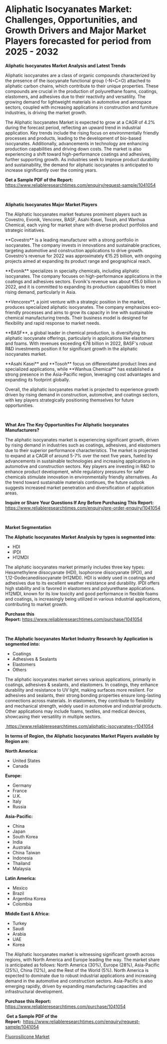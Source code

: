 <p><h1>Aliphatic Isocyanates Market: Challenges, Opportunities, and Growth Drivers and Major Market Players forecasted for period from 2025 - 2032</h1></p><p><strong>Aliphatic Isocyanates Market Analysis and Latest Trends</strong></p>
<p><p>Aliphatic isocyanates are a class of organic compounds characterized by the presence of the isocyanate functional group (-N=C=O) attached to aliphatic carbon chains, which contribute to their unique properties. These compounds are crucial in the production of polyurethane foams, coatings, elastomers, and adhesives due to their reactivity and versatility. The growing demand for lightweight materials in automotive and aerospace sectors, coupled with increasing applications in construction and furniture industries, is driving the market growth.</p><p>The Aliphatic Isocyanates Market is expected to grow at a CAGR of 4.2% during the forecast period, reflecting an upward trend in industrial application. Key trends include the rising focus on environmentally friendly processes and products, leading to the development of bio-based isocyanates. Additionally, advancements in technology are enhancing production capabilities and driving down costs. The market is also experiencing a shift toward high-performance coatings and adhesives, further supporting growth. As industries seek to improve product durability and sustainability, the demand for aliphatic isocyanates is anticipated to increase significantly over the coming years.</p></p>
<p><strong>Get a Sample PDF of the Report:&nbsp;</strong> <a href="https://www.reliableresearchtimes.com/enquiry/request-sample/1041054?utm_campaign=2627&utm_medium=2&utm_source=Github&utm_content=ia&utm_term=02042025&utm_id=aliphatic-isocyanates">https://www.reliableresearchtimes.com/enquiry/request-sample/1041054</a></p>
<p>&nbsp;</p>
<p><strong>Aliphatic Isocyanates Major Market Players</strong></p>
<p><p>The Aliphatic Isocyanates market features prominent players such as Covestro, Evonik, Vencorex, BASF, Asahi Kasei, Tosoh, and Wanhua Chemical, each vying for market share with diverse product portfolios and strategic initiatives.</p><p>**Covestro** is a leading manufacturer with a strong portfolio in isocyanates. The company invests in innovations and sustainable practices, targeting automotive and construction applications to drive growth. Covestro's revenue for 2022 was approximately €15.25 billion, with ongoing projects aimed at expanding its product range and geographical reach.</p><p>**Evonik** specializes in specialty chemicals, including aliphatic isocyanates. The company focuses on high-performance applications in the coatings and adhesives sectors. Evonik's revenue was about €15.0 billion in 2022, and it is committed to expanding its production capabilities to meet rising demand, particularly in Asia.</p><p>**Vencorex**, a joint venture with a strategic position in the market, produces specialized aliphatic isocyanates. The company emphasizes eco-friendly processes and aims to grow its capacity in line with sustainable chemical manufacturing trends. Their business model is designed for flexibility and rapid response to market needs.</p><p>**BASF**, a global leader in chemical production, is diversifying its aliphatic isocyanate offerings, particularly in applications like elastomers and foams. With revenues exceeding €78 billion in 2022, BASF's robust R&D investments position it for significant growth in the aliphatic isocyanates market.</p><p>**Asahi Kasei** and **Tosoh** focus on differentiated product lines and specialized applications, while **Wanhua Chemical** has established a strong presence in the Asia-Pacific region, leveraging cost advantages and expanding its footprint globally.</p><p>Overall, the aliphatic isocyanates market is projected to experience growth driven by rising demand in construction, automotive, and coatings sectors, with key players strategically positioning themselves for future opportunities.</p></p>
<p>&nbsp;</p>
<p><strong>What Are The Key Opportunities For Aliphatic Isocyanates Manufacturers?</strong></p>
<p><p>The aliphatic isocyanates market is experiencing significant growth, driven by rising demand in industries such as coatings, adhesives, and elastomers due to their superior performance characteristics. The market is projected to expand at a CAGR of around 5-7% over the next five years, fueled by advancements in sustainable technologies and increasing applications in automotive and construction sectors. Key players are investing in R&D to enhance product development, while regulatory pressures for safer chemicals stimulate innovation in environmentally friendly alternatives. As the trend toward sustainable materials continues, the future outlook suggests increased market penetration and diversification of application areas.</p></p>
<p><strong>Inquire or Share Your Questions If Any Before Purchasing This Report:</strong> <a href="https://www.reliableresearchtimes.com/enquiry/pre-order-enquiry/1041054?utm_campaign=2627&utm_medium=2&utm_source=Github&utm_content=ia&utm_term=02042025&utm_id=aliphatic-isocyanates">https://www.reliableresearchtimes.com/enquiry/pre-order-enquiry/1041054</a></p>
<p>&nbsp;</p>
<p><strong>Market Segmentation</strong></p>
<p><strong>The Aliphatic Isocyanates Market Analysis by types is segmented into:</strong></p>
<p><ul><li>HDI</li><li>IPDI</li><li>H12MDI</li></ul></p>
<p><p>The aliphatic isocyanates market primarily includes three key types: Hexamethylene diisocyanate (HDI), Isophorone diisocyanate (IPDI), and 1,12-Dodecanediisocyanate (H12MDI). HDI is widely used in coatings and adhesives due to its excellent weather resistance and durability. IPDI offers high stability and is favored in elastomers and polyurethane applications. H12MDI, known for its low toxicity and good performance in flexible foams and coatings, is increasingly being utilized in various industrial applications, contributing to market growth.</p></p>
<p><strong>Purchase this Report:&nbsp;</strong><a href="https://www.reliableresearchtimes.com/purchase/1041054?utm_campaign=2627&utm_medium=2&utm_source=Github&utm_content=ia&utm_term=02042025&utm_id=aliphatic-isocyanates">https://www.reliableresearchtimes.com/purchase/1041054</a></p>
<p>&nbsp;</p>
<p><strong>The Aliphatic Isocyanates Market Industry Research by Application is segmented into:</strong></p>
<p><ul><li>Coatings</li><li>Adhesives & Sealants</li><li>Elastomers</li><li>Others</li></ul></p>
<p><p>The aliphatic isocyanates market serves various applications, primarily in coatings, adhesives & sealants, and elastomers. In coatings, they enhance durability and resistance to UV light, making surfaces more resilient. For adhesives and sealants, their strong bonding properties ensure long-lasting connections across materials. In elastomers, they contribute to flexibility and mechanical strength, widely used in automotive and industrial products. Other applications may include foams, textiles, and medical devices, showcasing their versatility in multiple sectors.</p></p>
<p><a href="https://www.reliableresearchtimes.com/aliphatic-isocyanates-r1041054?utm_campaign=2627&utm_medium=2&utm_source=Github&utm_content=ia&utm_term=02042025&utm_id=aliphatic-isocyanates">&nbsp;https://www.reliableresearchtimes.com/aliphatic-isocyanates-r1041054</a></p>
<p><strong>In terms of Region, the Aliphatic Isocyanates Market Players available by Region are:</strong></p>
<p>
    <p> <strong> North America: </strong>
        <ul>
            <li>United States</li>
            <li>Canada</li>
        </ul>
        </p> 
    <p> <strong> Europe: </strong>
        <ul>
            <li>Germany</li>
            <li>France</li>
            <li>U.K.</li>
            <li>Italy</li>
            <li>Russia</li>
        </ul>
        </p> 
    <p> <strong> Asia-Pacific: </strong>
        <ul>
            <li>China</li>
            <li>Japan</li>
            <li>South Korea</li>
            <li>India</li>
            <li>Australia</li>
            <li>China Taiwan</li>
            <li>Indonesia</li>
            <li>Thailand</li>
            <li>Malaysia</li>
        </ul>
        </p> 
    <p> <strong> Latin America: </strong>
        <ul>
            <li>Mexico</li>
            <li>Brazil</li>
            <li>Argentina Korea</li>
            <li>Colombia</li>
        </ul>
        </p> 
    <p> <strong> Middle East & Africa: </strong>
        <ul>
            <li>Turkey</li>
            <li>Saudi</li>
            <li>Arabia</li>
            <li>UAE</li>
            <li>Korea</li>
        </ul>
    </p>
    </p>
<p><p>The Aliphatic Isocyanates market is witnessing significant growth across regions, with North America and Europe leading the way. The market share is anticipated as follows: North America (30%), Europe (28%), Asia-Pacific (25%), China (12%), and the Rest of the World (5%). North America is expected to dominate due to robust industrial applications and increasing demand in the automotive and construction sectors. Asia-Pacific is also emerging rapidly, driven by expanding manufacturing capacities and infrastructural development.</p></p>
<p><strong>Purchase this Report: </strong><a href="https://www.reliableresearchtimes.com/purchase/1041054?utm_campaign=2627&utm_medium=2&utm_source=Github&utm_content=ia&utm_term=02042025&utm_id=aliphatic-isocyanates">https://www.reliableresearchtimes.com/purchase/1041054</a></p>
<p>&nbsp;<strong>Get a Sample PDF of the Report:&nbsp;&nbsp;</strong><a href="https://www.reliableresearchtimes.com/enquiry/request-sample/1041054?utm_campaign=2627&utm_medium=2&utm_source=Github&utm_content=ia&utm_term=02042025&utm_id=aliphatic-isocyanates">https://www.reliableresearchtimes.com/enquiry/request-sample/1041054</a></p>
<p><strong></strong></p>
<p><p><a href="https://github.com/sherikacas30/Market-Research-Report-List-1/blob/main/fluorosilicone-market.md?utm_campaign=2627&utm_medium=2&utm_source=Github&utm_content=ia&utm_term=02042025&utm_id=aliphatic-isocyanates">Fluorosilicone Market</a></p></p>